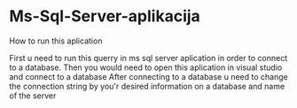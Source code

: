 # Ms-Sql-Server-aplikacija

How to run this aplication

First u need to run this querry in ms sql server aplication in order to connect to a database.
Then you would need to open this aplication in visual studio and connect to a database
After connecting to a database u need to change the connection string by you'r desired information on a database and name of the server
